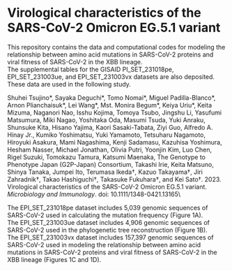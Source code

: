 # Virological characteristics of the SARS-CoV-2 Omicron EG.5.1 variant
This repository contains the data and computational codes for modeling the relationship between amino acid mutations in SARS-CoV-2 proteins and viral fitness of SARS-CoV-2 in the XBB lineage.\
The supplemental tables for the GISAID PI_SET_231018pe, EPI_SET_231003ue, and EPI_SET_231003vx datasets are also deposited.\
These data are used in the following study.

Shuhei Tsujino*, Sayaka Deguchi*, Tomo Nomai*, Miguel Padilla-Blanco*, Arnon Plianchaisuk*, Lei Wang*, Mst. Monira Begum*, Keiya Uriu*, Keita Mizuma, Naganori Nao, Isshu Kojima, Tomoya Tsubo, Jingshu Li, Yasufumi Matsumura, Miki Nagao, Yoshitaka Oda, Masumi Tsuda, Yuki Anraku, Shunsuke Kita, Hisano Yajima, Kaori Sasaki-Tabata, Ziyi Guo, Alfredo A. Hinay Jr., Kumiko Yoshimatsu, Yuki Yamamoto, Tetsuharu Nagamoto, Hiroyuki Asakura, Mami Nagashima, Kenji Sadamasu, Kazuhisa Yoshimura, Hesham Nasser, Michael Jonathan, Olivia Putri, Yoonjin Kim, Luo Chen, Rigel Suzuki, Tomokazu Tamura, Katsumi Maenaka, The Genotype to Phenotype Japan (G2P-Japan) Consortium, Takashi Irie, Keita Matsuno, Shinya Tanaka, Jumpei Ito, Terumasa Ikeda†, Kazuo Takayama†, Jiri Zahradnik†, Takao Hashiguchi†, Takasuke Fukuhara†, and Kei Sato†. 2023. Virological characteristics of the SARS-CoV-2 Omicron EG.5.1 variant. *Microbiology and Immunology*. doi: 10.1111/1348-0421.13165\

The EPI_SET_231018pe dataset includes 5,039 genomic sequences of SARS-CoV-2 used in calculating the mutation frequency (Figure 1A).\
The EPI_SET_231003ue dataset includes 4,906 genomic sequences of SARS-CoV-2 used in the phylogenetic tree reconstruction (Figure 1B).\
The EPI_SET_231003vx dataset includes 157,397 genomic sequences of SARS-CoV-2 used in modeling the relationship between amino acid mutations in SARS-CoV-2 proteins and viral fitness of SARS-CoV-2 in the XBB lineage (Figures 1C and 1D).
